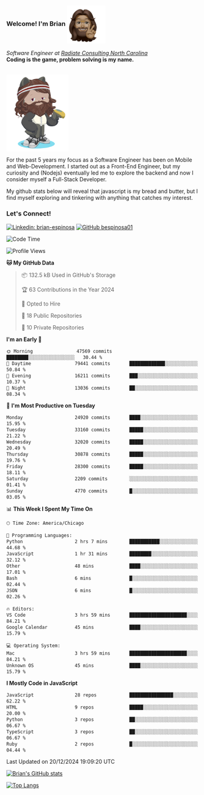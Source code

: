 ###  Welcome! I'm Brian <img align="center" src="https://github.com/bespinosa01/bespinosa01/blob/main/assets/peace-animoji.png" height="100" /></h2>
<p><em>Software Engineer at <a href="https://www.radiateconsulting.coop/north-carolina-tech-coop">Radiate Consulting North Carolina</a>
 <br/>
<!-- </br>Developer Consultant at <a href="https://codethedream.org/">Code The Dream</a> -->
</em> <b>Coding is the game, problem solving is my name.</b></p>

<br/>


 <img align="center" src="https://github.com/bespinosa01/bespinosa01/blob/main/assets/octo-me.png" height="200" /> 
 <p>
 For the past 5 years my focus as a Software Engineer has been on Mobile and Web-Development. I started out as a Front-End Engineer, but my curiosity and (Nodejs) eventually led me to explore the backend and now I consider myself a Full-Stack Developer.
</p>
<p>
 My github stats below will reveal that javascript is my bread and butter, but I find myself exploring and tinkering with anything that catches my interest. 
 </p>
 
 
### Let's Connect!

[![Linkedin: brian-espinosa](https://img.shields.io/badge/-brian--espinosa-blue?style=flat-square&logo=Linkedin&logoColor=white&link=https://www.linkedin.com/in/brian-espinosa/)](https://www.linkedin.com/in/brian-espinosa/)
[![GitHub bespinosa01](https://img.shields.io/github/followers/bespinosa01?label=follow&style=social)](https://github.com/bespinosa01)



<!--START_SECTION:waka-->
![Code Time](http://img.shields.io/badge/Code%20Time-1%2C694%20hrs%2042%20mins-blue)

![Profile Views](http://img.shields.io/badge/Profile%20Views-0-blue)

**🐱 My GitHub Data** 

> 📦 132.5 kB Used in GitHub's Storage 
 > 
> 🏆 63 Contributions in the Year 2024
 > 
> 💼 Opted to Hire
 > 
> 📜 18 Public Repositories 
 > 
> 🔑 10 Private Repositories 
 > 
**I'm an Early 🐤** 

```text
🌞 Morning                47569 commits       ████████░░░░░░░░░░░░░░░░░   30.44 % 
🌆 Daytime                79441 commits       █████████████░░░░░░░░░░░░   50.84 % 
🌃 Evening                16211 commits       ███░░░░░░░░░░░░░░░░░░░░░░   10.37 % 
🌙 Night                  13036 commits       ██░░░░░░░░░░░░░░░░░░░░░░░   08.34 % 
```
📅 **I'm Most Productive on Tuesday** 

```text
Monday                   24920 commits       ████░░░░░░░░░░░░░░░░░░░░░   15.95 % 
Tuesday                  33160 commits       █████░░░░░░░░░░░░░░░░░░░░   21.22 % 
Wednesday                32020 commits       █████░░░░░░░░░░░░░░░░░░░░   20.49 % 
Thursday                 30878 commits       █████░░░░░░░░░░░░░░░░░░░░   19.76 % 
Friday                   28300 commits       █████░░░░░░░░░░░░░░░░░░░░   18.11 % 
Saturday                 2209 commits        ░░░░░░░░░░░░░░░░░░░░░░░░░   01.41 % 
Sunday                   4770 commits        █░░░░░░░░░░░░░░░░░░░░░░░░   03.05 % 
```


📊 **This Week I Spent My Time On** 

```text
🕑︎ Time Zone: America/Chicago

💬 Programming Languages: 
Python                   2 hrs 7 mins        ███████████░░░░░░░░░░░░░░   44.68 % 
JavaScript               1 hr 31 mins        ████████░░░░░░░░░░░░░░░░░   32.12 % 
Other                    48 mins             ████░░░░░░░░░░░░░░░░░░░░░   17.01 % 
Bash                     6 mins              █░░░░░░░░░░░░░░░░░░░░░░░░   02.44 % 
JSON                     6 mins              █░░░░░░░░░░░░░░░░░░░░░░░░   02.26 % 

🔥 Editors: 
VS Code                  3 hrs 59 mins       █████████████████████░░░░   84.21 % 
Google Calendar          45 mins             ████░░░░░░░░░░░░░░░░░░░░░   15.79 % 

💻 Operating System: 
Mac                      3 hrs 59 mins       █████████████████████░░░░   84.21 % 
Unknown OS               45 mins             ████░░░░░░░░░░░░░░░░░░░░░   15.79 % 
```

**I Mostly Code in JavaScript** 

```text
JavaScript               28 repos            ████████████████░░░░░░░░░   62.22 % 
HTML                     9 repos             █████░░░░░░░░░░░░░░░░░░░░   20.00 % 
Python                   3 repos             ██░░░░░░░░░░░░░░░░░░░░░░░   06.67 % 
TypeScript               3 repos             ██░░░░░░░░░░░░░░░░░░░░░░░   06.67 % 
Ruby                     2 repos             █░░░░░░░░░░░░░░░░░░░░░░░░   04.44 % 
```




 Last Updated on 20/12/2024 19:09:20 UTC
<!--END_SECTION:waka-->


<!--  Github STATS -->
[![Brian's GitHub stats](https://github-readme-stats.vercel.app/api?username=bespinosa01&hide=stars,contribs&count_private=true&show_icons=true)](https://github.com/anuraghazra/github-readme-stats)

[![Top Langs](https://github-readme-stats.vercel.app/api/top-langs/?username=bespinosa01&layout=compact)](https://github.com/anuraghazra/github-readme-stats)



<!--
**bespinosa01/bespinosa01** is a ✨ _special_ ✨ repository because its `README.md` (this file) appears on your GitHub profile.

Here are some ideas to get you started:

- 🔭 I’m currently working on ...
- 🌱 I’m currently learning ...
- 👯 I’m looking to collaborate on ...
- 🤔 I’m looking for help with ...
- 💬 Ask me about ...
- 📫 How to reach me: ...
- 😄 Pronouns: ...
- ⚡ Fun fact: ...
-->
